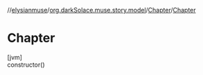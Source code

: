 //[elysianmuse](../../../index.md)/[org.darkSolace.muse.story.model](../index.md)/[Chapter](index.md)/[Chapter](-chapter.md)

# Chapter

[jvm]\
constructor()
